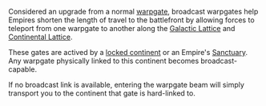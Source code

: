 Considered an upgrade from a normal [warpgate](../locations/Warpgate.md),
broadcast warpgates help Empires shorten the length of travel to the battlefront
by allowing forces to teleport from one warpgate to another along the
[Galactic Lattice](../terminology/Galactic_Lattice.md) and
[Continental Lattice](../terminology/Lattice.md).

These gates are actived by a [locked continent](../etc/Continental_lock.md) or an
Empire's [Sanctuary](../locations/Sanctuary.md). Any warpgate physically linked
to this continent becomes broadcast-capable.

If no broadcast link is available, entering the warpgate beam will simply
transport you to the continent that gate is hard-linked to.



